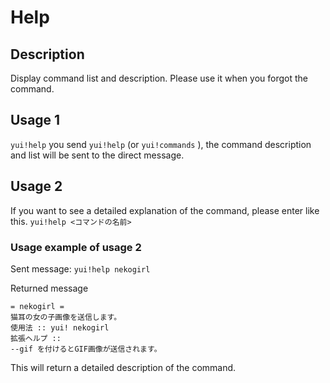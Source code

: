# Help

## Description

Display command list and description. 
 Please use it when you forgot the command.

## Usage 1

`yui!help` you send `yui!help` (or `yui!commands` ), the command description and list will be sent to the direct message.

## Usage 2

If you want to see a detailed explanation of the command, please enter like this. 
 `yui!help <コマンドの名前>`

### Usage example of usage 2

Sent message: `yui!help nekogirl`

Returned message

```asciidoc
= nekogirl =
猫耳の女の子画像を送信します。
使用法 :: yui! nekogirl
拡張ヘルプ ::
--gif を付けるとGIF画像が送信されます。
```

This will return a detailed description of the command.
